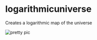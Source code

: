 # logarithmicuniverse
Creates a logarithmic map of the universe

![pretty pic](https://raw.githubusercontent.com/jniemenmaa/logarithmicuniverse/master/Universe.svg)
